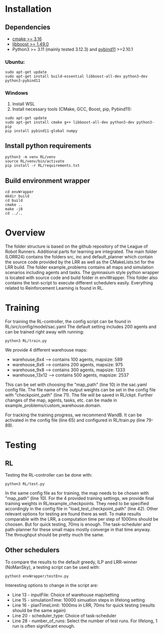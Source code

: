 # Installation
## Dependencies
- [cmake >= 3.16](https://cmake.org/)
- [libboost >= 1.49.0](https://www.boost.org/)
- Python3 >= 3.11 (mainly tested 3.12.3) and [pybind11](https://pybind11.readthedocs.io/en/stable/) >=2.10.1

### Ubuntu:
```shell
sudo apt-get update
sudo apt-get install build-essential libboost-all-dev python3-dev python3-pybind11 
```

### Windows
1. Install WSL
2. Install necessary tools (CMake, GCC, Boost, pip, Pybind11):
```shell
sudo apt-get update
sudo apt-get install cmake g++ libboost-all-dev python3-dev python3-pip
pip install pybind11-global numpy
```

## Install python requirements
```shell
python3 -m venv RL/venv
source RL/venv/bin/activate
pip install -r RL/requirements.txt
```


## Build environment wrapper
```shell
cd envWrapper
mkdir build
cd build
cmake ..
make -j8
cd ../..
```


# Overview
The folder structure is based on the github repository of the League of Robot Runners. Additional parts for learning are integrated.
The main folder (LORR24) contains the folders src, inc and default_planner which contain the source code provided by the LRR as well as the CMakeLists.txt for the LRR build.
The folder example_problems contains all maps and simulation scenarios including agents and tasks.
The gymnasium style python wrapper is located with source code and build folder in envWrapper. This folder also contains the test-script to execute different schedulers easily.
Everything related to Reinforcement Learning is found in RL.

# Training
For training the RL-controller, the config script can be found in RL/src/config/model/sac.yaml
The default setting includes 200 agents and can be trained right away with running:
```shell
python3 RL/train.py
```
We provide 4 different warehouse maps:
- warehouse_6x4 --> contains 100 agents, mapsize: 589
- warehouse_8x6 --> contains 200 agents, mapsize: 975
- warehouse_9x8 --> contains 300 agents, mapsize: 1333
- warehouse_13x12 --> contains 500 agents, mapsize: 2537

This can be set with choosing the "map_path" (line 10) in the sac.yaml config file.
The file name of the output weights can be set in the config file with "checkpoint_path" (line 71). The file will be saved in RL/ckpt.
Further changes of the map, agents, tasks, etc. can be made in example_problems/custom_warehouse.domain.

For tracking the training progress, we recommend WandB. It can be activated in the config file (line 65) and configured in RL/train.py (line 79-89).

# Testing
## RL
Testing the RL-controller can be done with:
```shell
python3 RL/test.py
```
In the same config file as for training, the map needs to be chosen with "map_path" (line 10).
For the 4 provided training settings, we provide final training weights in RL/example_checkpoints.
They need to be specified accordingly in the config file in "load_test_checkpoint_path" (line 42).
Other relevant options for testing are found there as well. To make results comparable with the LRR, a computation time per step of 1000ms should be choosen. But for quick testing, 70ms is enough. The task-scheduler and path-planner for these small maps mostly converge in that time anyway. The throughput should be pretty much the same.

## Other schedulers
To compare the results to the default greedy, ILP and LRR-winner (NoManSky), a testing script can be used with:
```shell
python3 envWrapper/testEnv.py
```
Interesting options to change in the script are:
- Line 13 - inputFile: Choice of warehouse map/setting
- Line 15 - simulationTime: 10000 simuation steps in lifelong setting
- Line 16 - planTimeLimit: 1000ms in LRR, 70ms for quick testing (results should be the same again)
- Line 20 - scheduler_type: Choice of task-scheduler
- Line 28 - number_of_runs: Select the number of test runs. For lifelong, 1 run is often significant enough.


